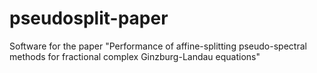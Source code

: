 # pseudosplit-paper
Software for the paper "Performance of affine-splitting pseudo-spectral methods for fractional complex Ginzburg-Landau equations"
